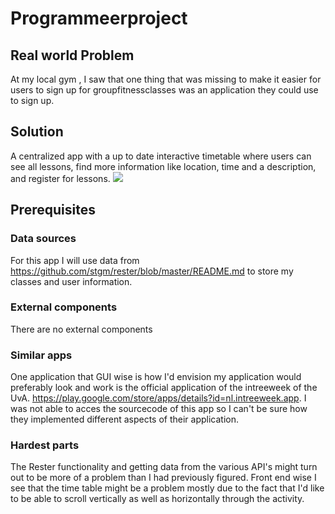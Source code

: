# Programmeerproject

## Real world Problem 
At my local gym , I saw that one thing that was missing to make it easier for users to sign up for groupfitnessclasses was an application they could use to sign up.

## Solution
A centralized app with a up to date interactive timetable where users can see all lessons, find more information like location, time and a description, and register for lessons.
![](images/Programmeerproject-idea.png)

## Prerequisites
### Data sources
For this app I will use data from https://github.com/stgm/rester/blob/master/README.md to store my classes and user information.

### External components
There are no external components

### Similar apps
One application that GUI wise is how I'd envision my application would preferably look and work is the official application of the intreeweek of the UvA. https://play.google.com/store/apps/details?id=nl.intreeweek.app. I was not able to acces the sourcecode of this app so I can't be sure how they implemented different aspects of their application. 

### Hardest parts
The Rester functionality and getting data from the various API's might turn out to be more of a problem than I had previously figured. Front end wise I see that the time table might be a problem mostly due to the fact that I'd like to be able to scroll vertically as well as horizontally through the activity.
